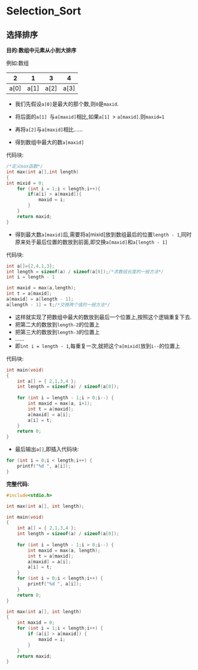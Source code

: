 # Selection_Sort

## **选择排序**

**目的:数组中元素从小到大排序**

例如:数组

| 2    | 1    | 3    | 4    |
| ---- | ---- | ---- | ---- |
| a[0] | a[1] | a[2] | a[3] |

- 我们先假设`a[0]`是最大的那个数,则`0`是`maxid`.

- 将后面的`a[1] `与`a[maxid]`相比,如果`a[1] `> `a[maxid]`.则`maxid=1`

- 再将`a[2]`与`a[maxid]`相比......

- 得到数组中最大的数`a[maxid]`

代码块:

```c
/*定义max函数*/
int max(int a[],int length)
{
int mixid = 0;
	for (int i = 1;i < length;i++){
    	if(a[i] > a[maxid]){
        	maxid = i;
    	}
	}
    return maxid;
}
```

- 得到最大数`a[maxid]`后,需要将a[mixid]放到数组最后的位置`length - 1`,同时原来处于最后位置的数放到前面,即交换`a[maxid]`和`a[length - 1]`

代码块:

```c
int a[]={2,4,1,3};
int length = sizeof(a) / sizeof(a[0]);/*求数组长度的一般方法*/
int i = length - 1

int maxid = max(a,length);
int t = a[maxid];
a[maxid] = a[length - 1];
a[length - 1] = t;/*交换两个值的一般方法*/
```

- 这样就实现了把数组中最大的数放到最后一个位置上,按照这个逻辑重复下去.
- 把第二大的数放到`length-2`的位置上
- 把第三大的数放到`length-3`的位置上
- ......
- 即``int i = length - 1``,每重复一次,就把这个`a[mixid]`放到`i--`的位置上

代码块:

```c
int main(void) 
{
	int a[] = { 2,1,3,4 };
	int length = sizeof(a) / sizeof(a[0]);
	
	for (int i = length - 1;i > 0;i--) {
		int maxid = max(a, i+1);
		int t = a[maxid];
		a[maxid] = a[i];
		a[i] = t;
	}
	return 0;
}
```

- 最后输出`a[]`,即插入代码块:

```c
for (int i = 0;i < length;i++) {
    printf("%d ", a[i]);
}
```

**完整代码:**

```c
#include<stdio.h>

int max(int a[], int length);

int main(void) 
{
	int a[] = { 2,1,3,4 };
	int length = sizeof(a) / sizeof(a[0]);
	
	for (int i = length - 1;i > 0;i--) {
		int maxid = max(a, length);
		int t = a[maxid];
		a[maxid] = a[i];
		a[i] = t;
	}
	for (int i = 0;i < length;i++) {
		printf("%d ", a[i]);
	}
	return 0;
}

int max(int a[], int length)
{
	int maxid = 0;
	for (int i = 1;i < length;i++) {
		if (a[i] > a[maxid]) {
			maxid = i;
		}
	}
	return maxid;
}
```





